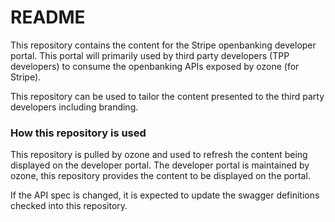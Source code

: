 # README #

This repository contains the content for the Stripe openbanking developer portal. This portal
will primarily used by third party developers (TPP developers) to consume the openbanking APIs
exposed by ozone  (for Stripe).

This repository can be used to tailor the content presented to the third party developers including
branding.
### How this repository is used ###

This repository is pulled by ozone and used to refresh the content being displayed on the developer portal.
The developer portal is maintained by ozone, this repository provides the content to be displayed on the portal.

If the API spec is changed, it is expected to update the swagger definitions checked into this repository.
